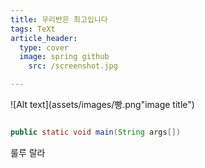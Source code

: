 ```yaml
---
title: 우리반은 최고입니다
tags: TeXt
article_header:
  type: cover
  image: spring github
    src: /screenshot.jpg

---
```


![Alt text](assets/images/빵.png"image title")

```java

public static void main(String args[])

```

룰루 랄라


